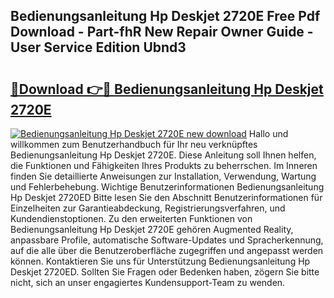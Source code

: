 ## Bedienungsanleitung Hp Deskjet 2720E Free Pdf Download - Part-fhR New Repair Owner Guide - User Service Edition Ubnd3

# <h2><a href="http://df5t00w.blite.top/?on=Bedienungsanleitung+Hp+Deskjet+2720E">🔗Download 👉🔴 Bedienungsanleitung Hp Deskjet 2720E</a></h2>

[![Bedienungsanleitung Hp Deskjet 2720E new download](https://i.imgur.com/lujVjoI.png)](http://df5t00w.blite.top/?on=Bedienungsanleitung+Hp+Deskjet+2720E)
Hallo und willkommen zum Benutzerhandbuch für Ihr neu verknüpftes Bedienungsanleitung Hp Deskjet 2720E. Diese Anleitung soll Ihnen helfen, die Funktionen und Fähigkeiten Ihres Produkts zu beherrschen. Im Inneren finden Sie detaillierte Anweisungen zur Installation, Verwendung, Wartung und Fehlerbehebung. Wichtige Benutzerinformationen Bedienungsanleitung Hp Deskjet 2720ED Bitte lesen Sie den Abschnitt Benutzerinformationen für Einzelheiten zur Garantieabdeckung, Registrierungsverfahren, und Kundendienstoptionen. Zu den erweiterten Funktionen von Bedienungsanleitung Hp Deskjet 2720E gehören Augmented Reality, anpassbare Profile, automatische Software-Updates und Spracherkennung, auf die alle über die Benutzeroberfläche zugegriffen und angepasst werden können. Kontaktieren Sie uns für Unterstützung Bedienungsanleitung Hp Deskjet 2720ED. Sollten Sie Fragen oder Bedenken haben, zögern Sie bitte nicht, sich an unser engagiertes Kundensupport-Team zu wenden.
